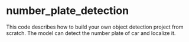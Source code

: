 # number_plate_detection
This code describes how to build your own object detection project from scratch.
The model can detect the number plate of car and localize it. 
